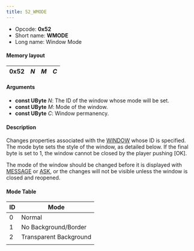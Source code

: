 ```yaml
---
title: 52_WMODE
---
```


-   Opcode: **0x52**
-   Short name: **WMODE**
-   Long name: Window Mode

#### Memory layout

| 0x52 | *N* | *M* | *C* |
|------|-----|-----|-----|

#### Arguments

-   **const UByte** *N*: The ID of the window whose mode will be set.
-   **const UByte** *M*: Mode of the window.
-   **const UByte** *C*: Window permanency.

#### Description

Changes properties associated with the [WINDOW](50_WINDOW.md) whose ID is specified. The mode byte sets the style of the window, as detailed below. If the final byte is set to 1, the window cannot be closed by the player pushing \[OK\].

The mode of the window should be changed before it is displayed with [MESSAGE](FF7/Field/Script/Opcodes/40_MESSAGE "wikilink") or [ASK](48_ASK.md), or the changes will not be visible unless the window is closed and reopened.

#### Mode Table

| ID  | Mode                   |
|-----|------------------------|
| 0   | Normal                 |
| 1   | No Background/Border   |
| 2   | Transparent Background |
|     |                        |

